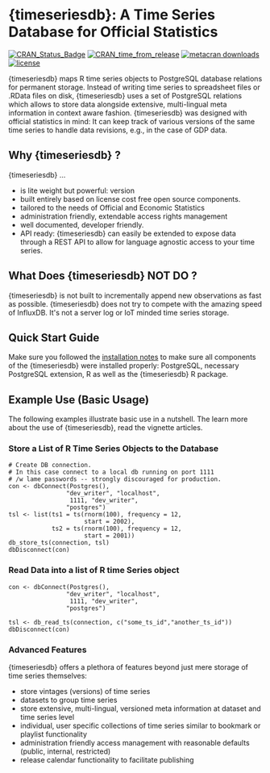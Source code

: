 # {timeseriesdb}: A Time Series Database for Official Statistics

[![CRAN_Status_Badge](https://www.r-pkg.org/badges/version/timeseriesdb)](https://cran.r-project.org/package=timeseriesdb)
[![CRAN_time_from_release](https://www.r-pkg.org/badges/ago/timeseriesdb)](https://cran.r-project.org/package=timeseriesdb)
[![metacran downloads](https://cranlogs.r-pkg.org/badges/timeseriesdb)](https://cran.r-project.org/package=timeseriesdb)
[![license](https://img.shields.io/badge/license-gplv3-lightgrey.svg)](https://choosealicense.com/)


{timeseriesdb} maps R time series objects to PostgreSQL database relations for permanent storage. Instead of writing time series to spreadsheet files or .RData files on disk, {timeseriesdb} uses a set of PostgreSQL relations which allows to store data alongside extensive, multi-lingual meta information in context aware fashion. {timeseriesdb} was designed with official statistics in mind: It can keep track of various versions of the same time series to handle data revisions, e.g., in the case of GDP data. 

## Why {timeseriesdb} ?

{timeseriesdb}  ... 

- is lite weight but powerful: version
- built entirely based on license cost free open source components.
- tailored to the needs of Official and Economic Statistics
- administration friendly, extendable access rights management
- well documented, developer friendly. 
- API ready: {timeseriesdb} can easily be extended to expose data through a REST API to allow for language agnostic access to your time series.


## What Does {timeseriesdb} NOT DO ?  

{timeseriesdb} is not built to incrementally append new observations as fast as possible. {timeseriesdb} does not try to compete with the amazing speed of InfluxDB. It's not a server log or IoT minded time series storage.

## Quick Start Guide

Make sure you followed the [installation notes](articles/installation_guide.html) to make sure all components of the
{timeseriesdb} were installed properly: PostgreSQL, necessary PostgreSQL extension, 
R as well as the {timeseriesdb} R package. 

## Example Use (Basic Usage)

The following examples illustrate basic use in a nutshell. 
The learn more about the use of {timeseriesdb},
read the vignette articles.

### Store a List of R Time Series Objects to the Database

```
# Create DB connection. 
# In this case connect to a local db running on port 1111
# /w lame passwords -- strongly discouraged for production. 
con <- dbConnect(Postgres(),
                "dev_writer", "localhost",
                 1111, "dev_writer",
                "postgres")
tsl <- list(ts1 = ts(rnorm(100), frequency = 12,
                     start = 2002),
            ts2 = ts(rnorm(100), frequency = 12,
                     start = 2001))
db_store_ts(connection, tsl)
dbDisconnect(con)
```

### Read Data into a list of R time Series object

```
con <- dbConnect(Postgres(),
                "dev_writer", "localhost",
                 1111, "dev_writer",
                "postgres")

tsl <- db_read_ts(connection, c("some_ts_id","another_ts_id"))
dbDisconnect(con)
```

### Advanced Features

{timeseriesdb} offers a plethora of features beyond just mere storage of time 
series themselves:  

- store vintages (versions) of time series
- datasets to group time series
- store extensive, multi-lingual, versioned meta information at
  dataset and time series level
- individual, user specific collections of time series similar to bookmark or
playlist functionality
- administration friendly access management with reasonable defaults
  (public, internal, restricted)
- release calendar functionality to facilitate publishing









